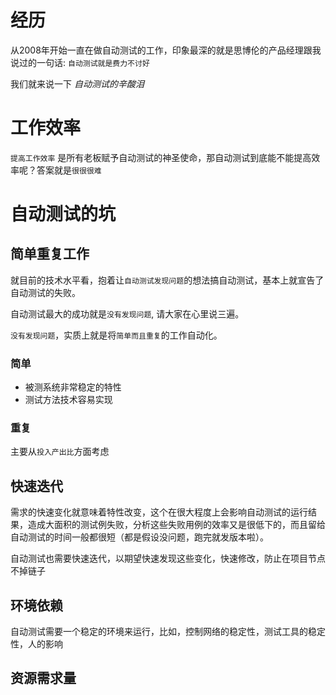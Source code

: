 # 经历

从2008年开始一直在做自动测试的工作，印象最深的就是思博伦的产品经理跟我说过的一句话: `自动测试就是费力不讨好`

我们就来说一下 *自动测试的辛酸泪*

# 工作效率

`提高工作效率` 是所有老板赋予自动测试的神圣使命，那自动测试到底能不能提高效率呢？答案就是`很很很难`

# 自动测试的坑

## 简单重复工作

就目前的技术水平看，抱着让`自动测试发现问题`的想法搞自动测试，基本上就宣告了自动测试的失败。

自动测试最大的成功就是`没有发现问题`, 请大家在心里说三遍。

`没有发现问题`，实质上就是将`简单而且重复`的工作自动化。

### 简单

- 被测系统非常稳定的特性
- 测试方法技术容易实现

### 重复

主要从`投入产出比`方面考虑

## 快速迭代

需求的快速变化就意味着特性改变，这个在很大程度上会影响自动测试的运行结果，造成大面积的测试例失败，分析这些失败用例的效率又是很低下的，而且留给自动测试的时间一般都很短（都是假设没问题，跑完就发版本啦）。

自动测试也需要快速迭代，以期望快速发现这些变化，快速修改，防止在项目节点不掉链子

## 环境依赖

自动测试需要一个稳定的环境来运行，比如，控制网络的稳定性，测试工具的稳定性，人的影响

## 资源需求量


